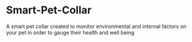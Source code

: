 # Smart-Pet-Collar
A smart pet collar created to monitor environmental and internal factors on your pet in order to gauge their health and well being
